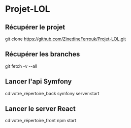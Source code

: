 # Projet-LOL

## Récupérer le projet 
git clone https://github.com/ZinedineFerrouk/Projet-LOL.git

## Récupérer les branches
git fetch -v --all

## Lancer l'api Symfony 
cd votre_répertoire_back
symfony server:start

## Lancer le server React
cd votre_répertoire_front
npm start
